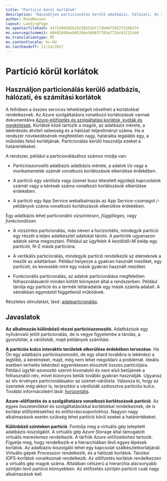 ```yaml
---
title: "Partíció körül korlátok"
description: "Használjon particionálás kerülő adatbázis, hálózati, és számítási korlátok"
author: MikeWasson
layout: LandingPage
ms.openlocfilehash: 4371490385b24230551bf17db0075052f320b574
ms.sourcegitcommit: b0482d49aab0526be386837702e7724c61232c60
ms.translationtype: MT
ms.contentlocale: hu-HU
ms.lasthandoff: 11/14/2017
---
```

# <a name="partition-around-limits"></a>Partíció körül korlátok

## <a name="use-partitioning-to-work-around-database-network-and-compute-limits"></a>Használjon particionálás kerülő adatbázis, hálózati, és számítási korlátok

A felhőben a összes services lehetőségeit növelheti a korlátokkal rendelkeznek. Az Azure szolgáltatásra vonatkozó korlátozások vannak dokumentálva [Azure-előfizetés és szolgáltatási korlátok, kvóták és megkötések][azure-limits]. Korlátok közé tartozik a magok, az adatbázis mérete, a lekérdezés átviteli sebesség és a hálózati teljesítményt száma. Ha a rendszer növekedésének megfelelően nagy, határaiba legalább egy, a működés felső korlátjának. Particionálás kerülő használja ezeket a határértékeket.

A rendszer, például a particionálásához számos módja van:

- Partícióazonosító adatbázis adatbázis mérete, a adatok i/o vagy a munkamenetek számát vonatkozó korlátozások elkerülése érdekében.

- A partíció egy várólista vagy üzenet busz létesített egyidejű kapcsolatok számát vagy a kérések száma vonatkozó korlátozások elkerülése érdekében.

- A partíció egy App Service webalkalmazás az App Service-csomagot /-példányok száma vonatkozó korlátozások elkerülése érdekében. 

Egy adatbázis lehet particionálni *vízszintesen*, *függőleges*, vagy *funkcionálisan*.

- A vízszintes particionálás, más néven a horizontális, mindegyik partíció egy részét a teljes adatkészlet adatokat tároló. A partíciók ugyanazon adatok séma megosztani. Például az ügyfelek A kezdődő&ndash;M belép egy partíciót, N&ndash;Z másik partícióra.

- A vertikális particionálás, mindegyik partíció rendelkezik az elemeknek a mezők az adattárban. Például helyezze a gyakran használt mezőket, egy partíciót, és kevesebb mint egy másik gyakran használt mezőket.

- Funkcionális particionálás, az adatok particionálása megfelelően felhasználásukról minden kötött környezet által a rendszerben. Például tárolja egy partíció és a termék leltáradatok egy másik számla adatait. A sémákban egymástól függetlenül működnek.

Részletes útmutatást, lásd: [adatparticionálás][data-partitioning-guidance].

## <a name="recommendations"></a>Javaslatok

**Az alkalmazás különböző részei partícióazonosító**. Adatbázisok egy nyilvánvaló jelölt particionálás, de is vegye figyelembe a tárolás, a gyorsítótár, a várólisták, majd példányok számítási.

**A partíciós kulcs interaktív területek elkerülése érdekében tervezése**. Ha Ön egy adatbázis partícióazonosító, de egy shard továbbra is lekérdezi a legtöbb, a kérelmeket, majd, még nem lehet megoldani a problémát. Ideális esetben terhelés lekérdezi egyenletesen elosztott összes partíciójára. Például ügyfél-azonosító szerint kivonatoló és nem első betűjének a felhasználói név, mivel bizonyos betűk további gyakran használják. Ugyanaz az elv érvényes particionálásakor az üzenet-várólista. Válassza ki, hogy az üzenetek még akkor is, terjesztési a várólisták szétosztva partíciós kulcs. További információkért lásd: [horizontális][sharding].

**Azure-előfizetés és a szolgáltatásra vonatkozó korlátozások partíció**. Az egyes összetevőkkel és szolgáltatásokkal korlátokkal rendelkeznek, de is korlátai előfizetésekhez és erőforráscsoportokhoz. Nagyon nagy alkalmazások esetén szükség lehet partíció körül ezeket a határértékeket.  

**Különböző szinteken partíció**. Fontolja meg a virtuális gép telepített adatbázis-kiszolgálót. A virtuális gép Azure Storage által támogatott virtuális merevlemez rendelkezik. A tárfiók Azure-előfizetéshez tartozik. Figyelje meg, hogy rendelkezik-e a hierarchiában lévő egyes lépések korlátok. Az adatbázis-kiszolgáló lehet egy kapcsolat szálkészletkorlátjánál. Virtuális gépek Processzor rendelkezik, és a hálózati korlátok. Tárolási IOPS-korlátok vonatkoznak rendelkezik. Az előfizetés korlátok rendelkezzen a virtuális gép magok száma. Általában célszerű a hierarchia alacsonyabb szintjén levő partíció könnyebben. Az előfizetés szintjén partíció csak nagy alkalmazások kell. 

<!-- links -->

[azure-limits]: /azure/azure-subscription-service-limits
[data-partitioning-guidance]: ../../best-practices/data-partitioning.md
[sharding]: ../../patterns/sharding.md

 
